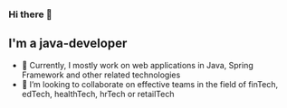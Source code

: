 ### Hi there 👋
## I'm a java-developer

- 🔭 Currently, I mostly work on web applications in Java, Spring Framework and other related technologies
- 👯 I’m looking to collaborate on effective teams in the field of finTech, edTech, healthTech, hrTech or retailTech
<!--
- 🔭 Currently, I mostly work on web applications in Java, Spring Framework and other related technologies
- 👯 I’m looking to collaborate on effective teams in the field of finTech, edTech, healthTech, hrTech or retailTech
- 🌱 I'm also interested in opportunities in mentoring beginners and their educational projects

- 🔭 I’m currently working on ...
- 🌱 I’m currently learning ...
- 👯 I’m looking to collaborate on ...
- 🤔 I’m looking for help with ...
- 💬 Ask me about ...
- 📫 How to reach me: ...
- 😄 Pronouns: ...
- ⚡ Fun fact: ...
-->
